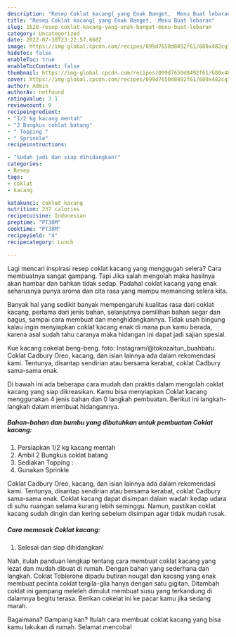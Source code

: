 ```yaml
---
description: "Resep Coklat kacang{ yang Enak Banget,  Menu Buat lebaran"
title: "Resep Coklat kacang{ yang Enak Banget,  Menu Buat lebaran"
slug: 1628-resep-coklat-kacang-yang-enak-banget-menu-buat-lebaran
category: Uncategorized
date: 2022-07-30T23:22:57.660Z
image: https://img-global.cpcdn.com/recipes/099d7650d8492f61/680x482cq70/coklat-kacang-foto-resep-utama.jpg
hideToc: false
enableToc: true
enableTocContent: false
thumbnail: https://img-global.cpcdn.com/recipes/099d7650d8492f61/680x482cq70/coklat-kacang-foto-resep-utama.jpg
cover: https://img-global.cpcdn.com/recipes/099d7650d8492f61/680x482cq70/coklat-kacang-foto-resep-utama.jpg
author: Admin
authorAv: notfound
ratingvalue: 3.1
reviewcount: 9
recipeingredient:
- "1/2 kg kacang mentah"
- "2 Bungkus coklat batang"
- " Topping "
- " Sprinkle"
recipeinstructions:

- "Sudah jadi dan siap dihidangkan!"
categories:
- Resep
tags:
- coklat
- kacang

katakunci: coklat kacang 
nutrition: 237 calories
recipecuisine: Indonesian
preptime: "PT38M"
cooktime: "PT38M"
recipeyield: "4"
recipecategory: Lunch

---
```



Lagi mencari inspirasi resep coklat kacang yang menggugah selera? Cara membuatnya sangat gampang. Tapi Jika salah mengolah maka hasilnya akan hambar dan bahkan tidak sedap. Padahal coklat kacang yang enak seharusnya punya aroma dan cita rasa yang mampu memancing selera kita.


Banyak hal yang sedikit banyak mempengaruhi kualitas rasa dari coklat kacang, pertama dari jenis bahan, selanjutnya pemilihan bahan segar dan bagus, sampai cara membuat dan menghidangkannya. Tidak usah bingung kalau ingin menyiapkan coklat kacang enak di mana pun kamu berada, karena asal sudah tahu caranya maka hidangan ini dapat jadi sajian spesial.

Kue kacang cokelat beng-beng. foto: Instagram/@tokozaitun_buahbatu. Coklat Cadbury Oreo, kacang, dan isian lainnya ada dalam rekomendasi kami. Tentunya, disantap sendirian atau bersama kerabat, coklat Cadbury sama-sama enak.


Di bawah ini ada beberapa cara mudah dan praktis dalam mengolah coklat kacang yang siap dikreasikan. Kamu bisa menyiapkan Coklat kacang menggunakan 4 jenis bahan dan 0 langkah pembuatan. Berikut ini langkah-langkah dalam membuat hidangannya.

<!--inarticleads1-->

##### Bahan-bahan dan bumbu yang dibutuhkan untuk pembuatan Coklat kacang:

1. Persiapkan 1/2 kg kacang mentah
1. Ambil 2 Bungkus coklat batang
1. Sediakan  Topping :
1. Gunakan  Sprinkle


Coklat Cadbury Oreo, kacang, dan isian lainnya ada dalam rekomendasi kami. Tentunya, disantap sendirian atau bersama kerabat, coklat Cadbury sama-sama enak. Coklat kacang dapat disimpan dalam wadah kedap udara di suhu ruangan selama kurang lebih seminggu. Namun, pastikan coklat kacang sudah dingin dan kering sebelum disimpan agar tidak mudah rusak. 

<!--inarticleads2-->

##### Cara memasak Coklat kacang:


1. Selesai dan siap dihidangkan!

Nah, itulah panduan lengkap tentang cara membuat coklat kacang yang lezat dan mudah dibuat di rumah. Dengan bahan yang sederhana dan langkah. Coklat Toblerone dipadu butiran nougat dan kacang yang enak membuat pecinta coklat tergila-gila hanya dengan satu gigitan. Ditambah coklat ini gampang meleleh dimulut membuat susu yang terkandung di dalamnya begitu terasa. Berikan cokelat ini ke pacar kamu jika sedang marah. 

Bagaimana? Gampang kan? Itulah cara membuat coklat kacang yang bisa kamu lakukan di rumah. Selamat mencoba!
